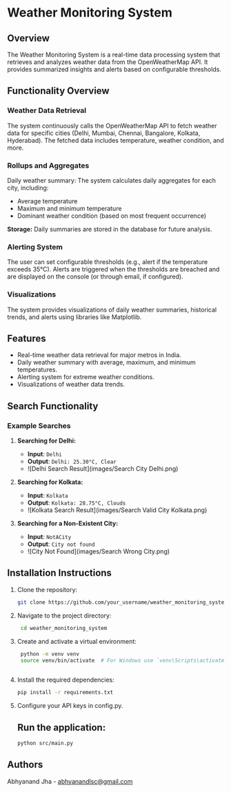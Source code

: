 # Weather Monitoring System

## Overview
The Weather Monitoring System is a real-time data processing system that retrieves and analyzes weather data from the OpenWeatherMap API. It provides summarized insights and alerts based on configurable thresholds.

## Functionality Overview

### Weather Data Retrieval
The system continuously calls the OpenWeatherMap API to fetch weather data for specific cities (Delhi, Mumbai, Chennai, Bangalore, Kolkata, Hyderabad). The fetched data includes temperature, weather condition, and more.

### Rollups and Aggregates
Daily weather summary: The system calculates daily aggregates for each city, including:
- Average temperature
- Maximum and minimum temperature
- Dominant weather condition (based on most frequent occurrence)

**Storage:** Daily summaries are stored in the database for future analysis.

### Alerting System
The user can set configurable thresholds (e.g., alert if the temperature exceeds 35°C). Alerts are triggered when the thresholds are breached and are displayed on the console (or through email, if configured).

### Visualizations
The system provides visualizations of daily weather summaries, historical trends, and alerts using libraries like Matplotlib.

## Features
- Real-time weather data retrieval for major metros in India.
- Daily weather summary with average, maximum, and minimum temperatures.
- Alerting system for extreme weather conditions.
- Visualizations of weather data trends.

## Search Functionality

### Example Searches

1. **Searching for Delhi:**
   - **Input**: `Delhi`
   - **Output**: `Delhi: 25.30°C, Clear`
   - ![Delhi Search Result](images/Search City Delhi.png)  <!-- Add the corresponding screenshot -->

2. **Searching for Kolkata:**
   - **Input**: `Kolkata`
   - **Output**: `Kolkata: 28.75°C, Clouds`
   - ![Kolkata Search Result](images/Search Valid City Kolkata.png)  <!-- Add the corresponding screenshot -->

3. **Searching for a Non-Existent City:**
   - **Input**: `NotACity`
   - **Output**: `City not found`
   - ![City Not Found](images/Search Wrong City.png)  <!-- Add the corresponding screenshot -->

## Installation Instructions
1. Clone the repository:
   ```bash
   git clone https://github.com/your_username/weather_monitoring_system.git

2. Navigate to the project directory:

   ```bash
    cd weather_monitoring_system

3. Create and activate a virtual environment:

   ```bash
    python -m venv venv
    source venv/bin/activate  # For Windows use `venv\Scripts\activate`
    
4. Install the required dependencies:

    ```bash
    pip install -r requirements.txt
    
5. Configure your API keys in config.py.
   
   ## Run the application:

    ```bash
    python src/main.py

## Authors
Abhyanand Jha - abhyanandlsc@gmail.com

